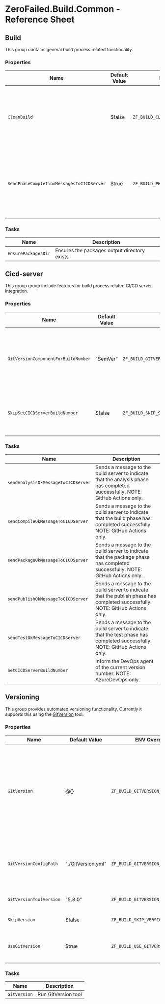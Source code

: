 # ZeroFailed.Build.Common - Reference Sheet

<!-- START_GENERATED_HELP -->

## Build

This group contains general build process related functionality.

### Properties

| Name                                      | Default Value | ENV Override                         | Description                                                                                                    |
| ----------------------------------------- | ------------- | ------------------------------------ | -------------------------------------------------------------------------------------------------------------- |
| `CleanBuild`                              | $false        | `ZF_BUILD_CLEAN`                     | When true, the build process will clean intermediate & output directories before starting the build.           |
| `SendPhaseCompletionMessagesToCICDServer` | $true         | `ZF_BUILD_PHASE_COMPLETION_MESSAGES` | When true (and running on a CI/CD server), the build process will send phase completion messages to the agent. |

### Tasks

| Name                | Description                                  |
| ------------------- | -------------------------------------------- |
| `EnsurePackagesDir` | Ensures the packages output directory exists |

## Cicd-server

This group group include features for build process related CI/CD server integration.

### Properties

| Name                                | Default Value | ENV Override                                    | Description                                                                            |
| ----------------------------------- | ------------- | ----------------------------------------------- | -------------------------------------------------------------------------------------- |
| `GitVersionComponentForBuildNumber` | "SemVer"      | `ZF_BUILD_GITVERSION_COMPONENT_FOR_BUILDNUMBER` | Defines which of the GitVersion properties is used as the build server's build number. |
| `SkipSetCICDServerBuildNumber`      | $false        | `ZF_BUILD_SKIP_SET_CICD_SERVER_BUILDNUMBER`     | When true, the version number will not be sent to the DevOps agent.                    |

### Tasks

| Name                                | Description                                                                                                                    |
| ----------------------------------- | ------------------------------------------------------------------------------------------------------------------------------ |
| `sendAnalysisOkMessageToCICDServer` | Sends a message to the build server to indicate that the analysis phase has completed successfully. NOTE: GitHub Actions only. |
| `sendCompileOkMessageToCICDServer`  | Sends a message to the build server to indicate that the build phase has completed successfully. NOTE: GitHub Actions only.    |
| `sendPackageOkMessageToCICDServer`  | Sends a message to the build server to indicate that the package phase has completed successfully. NOTE: GitHub Actions only.  |
| `sendPublishOkMessageToCICDServer`  | Sends a message to the build server to indicate that the publish phase has completed successfully. NOTE: GitHub Actions only.  |
| `sendTestOkMessageToCICDServer`     | Sends a message to the build server to indicate that the test phase has completed successfully. NOTE: GitHub Actions only.     |
| `SetCICDServerBuildNumber`          | Inform the DevOps agent of the current version number. NOTE: AzureDevOps only.                                                 |

## Versioning

This group provides automated versioning functionality.  Currently it supports this using the [GitVersion](https://github.com/GitTools/GitVersion) tool.

### Properties

| Name                    | Default Value      | ENV Override                       | Description                                                                                                                                                                                            |
| ----------------------- | ------------------ | ---------------------------------- | ------------------------------------------------------------------------------------------------------------------------------------------------------------------------------------------------------ |
| `GitVersion`            | @{}                | `ZF_BUILD_GITVERSION_OVERRIDE`     | When defined, the value will used as an override of the GitVersion output. This can be useful when you want to force a particular version tag unrelated to the current branch etc. Not set by default. |
| `GitVersionConfigPath`  | "./GitVersion.yml" | `ZF_BUILD_GITVERSION_CONFIG_PATH`  | Path to the GitVersion configuration file. Default is a "GitVersion.yml" file alongside the running script.                                                                                            |
| `GitVersionToolVersion` | "5.8.0"            | `ZF_BUILD_GITVERSION_TOOL_VERSION` | The version of the GitVersion tool to use.                                                                                                                                                             |
| `SkipVersion`           | $false             | `ZF_BUILD_SKIP_VERSIONING`         | When true, the versioning tasks will be skipped.                                                                                                                                                       |
| `UseGitVersion`         | $true              | `ZF_BUILD_USE_GITVERSION`          | When true, the GitVersion tool will be used to determine the version number.                                                                                                                           |

### Tasks

| Name         | Description         |
| ------------ | ------------------- |
| `GitVersion` | Run GitVersion tool |


<!-- END_GENERATED_HELP -->
